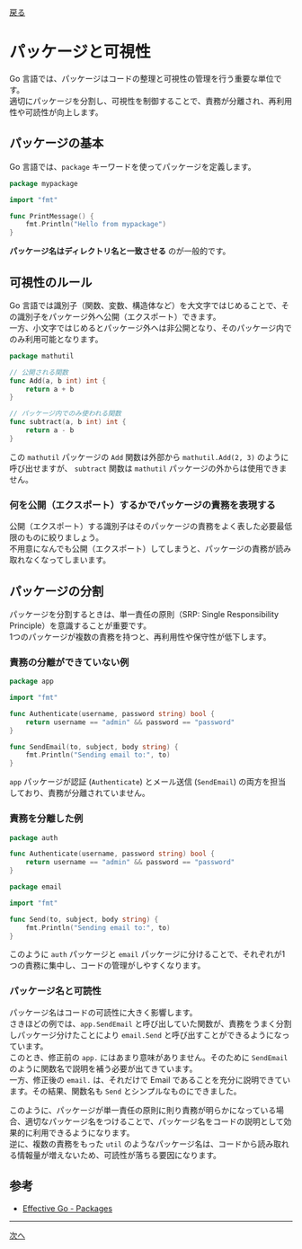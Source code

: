 [戻る](../README.md)

# パッケージと可視性

Go 言語では、パッケージはコードの整理と可視性の管理を行う重要な単位です。  
適切にパッケージを分割し、可視性を制御することで、責務が分離され、再利用性や可読性が向上します。

## パッケージの基本

Go 言語では、`package` キーワードを使ってパッケージを定義します。

```go
package mypackage

import "fmt"

func PrintMessage() {
    fmt.Println("Hello from mypackage")
}
```

**パッケージ名はディレクトリ名と一致させる** のが一般的です。

## 可視性のルール

Go 言語では識別子（関数、変数、構造体など）を大文字ではじめることで、その識別子をパッケージ外へ公開（エクスポート）できます。  
一方、小文字ではじめるとパッケージ外へは非公開となり、そのパッケージ内でのみ利用可能となります。

```go
package mathutil

// 公開される関数
func Add(a, b int) int {
    return a + b
}

// パッケージ内でのみ使われる関数
func subtract(a, b int) int {
    return a - b
}
```

この `mathutil` パッケージの `Add` 関数は外部から `mathutil.Add(2, 3)` のように呼び出せますが、 `subtract` 関数は `mathutil` パッケージの外からは使用できません。

### 何を公開（エクスポート）するかでパッケージの責務を表現する

公開（エクスポート）する識別子はそのパッケージの責務をよく表した必要最低限のものに絞りましょう。  
不用意になんでも公開（エクスポート）してしまうと、パッケージの責務が読み取れなくなってしまいます。

## パッケージの分割

パッケージを分割するときは、単一責任の原則（SRP: Single Responsibility Principle）を意識することが重要です。  
1つのパッケージが複数の責務を持つと、再利用性や保守性が低下します。

### 責務の分離ができていない例

```go
package app

import "fmt"

func Authenticate(username, password string) bool {
    return username == "admin" && password == "password"
}

func SendEmail(to, subject, body string) {
    fmt.Println("Sending email to:", to)
}
```

`app` パッケージが認証 (`Authenticate`) とメール送信 (`SendEmail`) の両方を担当しており、責務が分離されていません。

### 責務を分離した例

```go
package auth

func Authenticate(username, password string) bool {
    return username == "admin" && password == "password"
}
```

```go
package email

import "fmt"

func Send(to, subject, body string) {
    fmt.Println("Sending email to:", to)
}
```

このように `auth` パッケージと `email` パッケージに分けることで、それぞれが1つの責務に集中し、コードの管理がしやすくなります。

### パッケージ名と可読性

パッケージ名はコードの可読性に大きく影響します。  
さきほどの例では、`app.SendEmail` と呼び出していた関数が、責務をうまく分割しパッケージ分けたことにより `email.Send` と呼び出すことができるようになっています。  
このとき、修正前の `app.` にはあまり意味がありません。そのために `SendEmail` のように関数名で説明を補う必要が出てきています。  
一方、修正後の `email.` は、それだけで Email であることを充分に説明できています。その結果、関数名も `Send` とシンプルなものにできました。

このように、パッケージが単一責任の原則に則り責務が明らかになっている場合、適切なパッケージ名をつけることで、パッケージ名をコードの説明として効果的に利用できるようになります。  
逆に、複数の責務をもった `util` のようなパッケージ名は、コードから読み取れる情報量が増えないため、可読性が落ちる要因になります。

## 参考

- [Effective Go - Packages](https://go.dev/doc/effective_go#packages)

----
[次へ](../02_構造体とメソッド、New関数/README.md)
